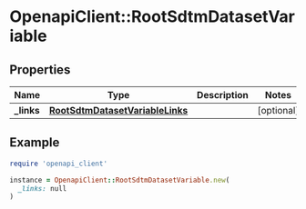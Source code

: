 # OpenapiClient::RootSdtmDatasetVariable

## Properties

| Name | Type | Description | Notes |
| ---- | ---- | ----------- | ----- |
| **_links** | [**RootSdtmDatasetVariableLinks**](RootSdtmDatasetVariableLinks.md) |  | [optional] |

## Example

```ruby
require 'openapi_client'

instance = OpenapiClient::RootSdtmDatasetVariable.new(
  _links: null
)
```

